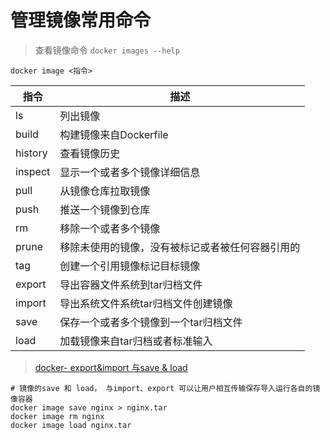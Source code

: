# 管理镜像常用命令
> 查看镜像命令 `docker images --help`
```
docker image <指令>
```
|指令|描述|
| ---- | --- |
| ls | 列出镜像 |
| build | 构建镜像来自Dockerfile |
| history | 查看镜像历史 |
| inspect | 显示一个或者多个镜像详细信息 |
| pull | 从镜像仓库拉取镜像 |
| push | 推送一个镜像到仓库 |
| rm | 移除一个或者多个镜像 |
| prune | 移除未使用的镜像，没有被标记或者被任何容器引用的 |
| tag | 创建一个引用镜像标记目标镜像 |
| export | 导出容器文件系统到tar归档文件 |
| import | 导出系统文件系统tar归档文件创建镜像 |
| save | 保存一个或者多个镜像到一个tar归档文件 |
| load | 加载镜像来自tar归档或者标准输入 |
> [docker- export&import 与save & load](https://www.jianshu.com/p/70af0ee8e40b)
```
# 镜像的save 和 load， 与import、export 可以让用户相互传输保存导入运行各自的镜像容器 
docker image save nginx > nginx.tar
docker image rm nginx
docker image load nginx.tar
 
```

